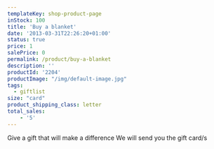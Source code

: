 ```yaml
---
templateKey: shop-product-page
inStock: 100
title: 'Buy a blanket'
date: '2013-03-31T22:26:20+01:00'
status: true
price: 1
salePrice: 0
permalink: /product/buy-a-blanket
description: ''
productId: '2204'
productImage: "/img/default-image.jpg"
tags:
  - giftlist
size: "card"
product_shipping_class: letter
total_sales:
    - '5'
---
```

Give a gift that will make a difference We will send you the gift card/s